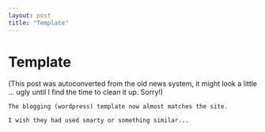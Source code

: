 ```yaml
---
layout: post
title: "Template"
---
```

<h1>Template</h1>
(This post was autoconverted from the old news system,
it might look a little ... ugly until I find the time
to clean it up.
Sorry!)

    The blogging (wordpress) template now almost matches the site.
    
    I wish they had used smarty or something similar...
    

